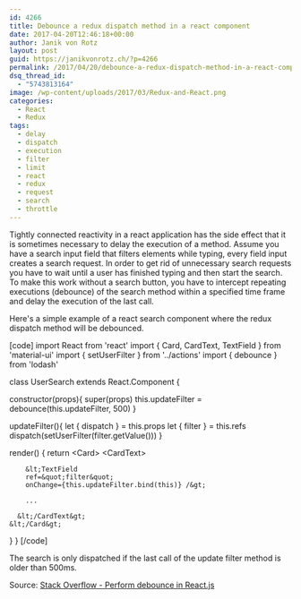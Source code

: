 ```yaml
---
id: 4266
title: Debounce a redux dispatch method in a react component
date: 2017-04-20T12:46:18+00:00
author: Janik von Rotz
layout: post
guid: https://janikvonrotz.ch/?p=4266
permalink: /2017/04/20/debounce-a-redux-dispatch-method-in-a-react-component/
dsq_thread_id:
  - "5743813164"
image: /wp-content/uploads/2017/03/Redux-and-React.png
categories:
  - React
  - Redux
tags:
  - delay
  - dispatch
  - execution
  - filter
  - limit
  - react
  - redux
  - request
  - search
  - throttle
---
```

Tightly connected reactivity in a react application has the side effect that it is sometimes necessary to delay the execution of a method. Assume you have a search input field that filters elements while typing, every field input creates a search request. In order to get rid of unnecessary search requests you have to wait until a user has finished typing and then start the search. To make this work without a search button, you have to intercept repeating executions (debounce) of the search method within a specified time frame and delay the execution of the last call.
<!--more-->
Here's a simple example of a react search component where the redux dispatch method will be debounced.

[code]
import React from 'react'
import { Card, CardText, TextField } from 'material-ui'
import { setUserFilter } from '../actions'
import { debounce } from 'lodash'

class UserSearch extends React.Component {

  constructor(props){
    super(props)
    this.updateFilter = debounce(this.updateFilter, 500)
  }

  updateFilter(){
    let { dispatch } = this.props
    let { filter } = this.refs
    dispatch(setUserFilter(filter.getValue()))
  }

  render() {
    return &lt;Card&gt;
      &lt;CardText&gt;

        &lt;TextField
        ref=&quot;filter&quot;
        onChange={this.updateFilter.bind(this)} /&gt;

        ...

      &lt;/CardText&gt;
    &lt;/Card&gt;
  }
}
[/code]

The search is only dispatched if the last call of the update filter method is older than 500ms.

Source: [Stack Overflow - Perform debounce in React.js](http://stackoverflow.com/questions/23123138/perform-debounce-in-react-js)
